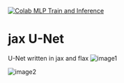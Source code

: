[![Colab MLP Train and Inference](https://colab.research.google.com/assets/colab-badge.svg)](https://colab.research.google.com/github/1kaiser/jax-unet/blob/master/SegmenatationJaxUnet.ipynb)


# jax U-Net

U-Net written in jax and flax
![image1](https://user-images.githubusercontent.com/26379748/210260097-da2793f0-5e2d-4748-9445-f3f6757ef6f8.png)



![image2](https://user-images.githubusercontent.com/26379748/210260178-0e943f44-ecfb-4718-bf6f-b1d840f11c51.png)

